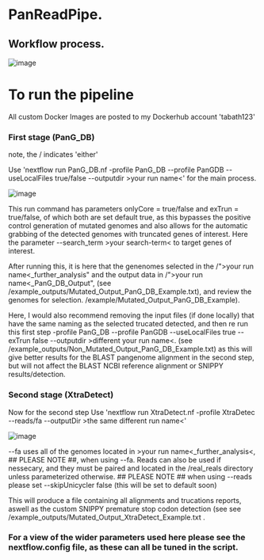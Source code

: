 # PanReadPipe.

## Workflow process.

![image](https://github.com/user-attachments/assets/1f246edd-45b2-410e-a6c2-4bad5ebb0c97)

# To run the pipeline

All custom Docker Images are posted to my Dockerhub account 'tabath123'

### First stage (PanG_DB)

note, the / indicates 'either'

Use 'nextflow run PanG_DB.nf -profile PanG_DB --profile PanGDB --useLocalFiles true/false --outputdir >your run name<' for the main process.

![image](https://github.com/user-attachments/assets/e456019f-51cb-48dd-a387-53d23de4a6b1)

This run command has parameters onlyCore = true/false and exTrun = true/false, of which both are set default true, as this bypasses the positive control generation of mutated genomes and also allows for the automatic grabbing of the detected genomes with truncated genes of interest. Here the parameter --search_term >your search-term< to target genes of interest. 

After running this, it is here that the genenomes selected in the /">your run name<_further_analysis" and the output data in /">your run name<_PanG_DB_Output", (see /example_outputs/Mutated_Output_PanG_DB_Example.txt), and review the genomes for selection. /example/Mutated_Output_PanG_DB_Example). 

Here, I would also recommend removing the input files (if done locally) that have the same naming as the selected trucated detected, and then re run this first step -profile PanG_DB --profile PanGDB --useLocalFiles true --exTrun false --outputdir >different your run name<. (see /example_outputs/Non_Mutated_Output_PanG_DB_Example.txt) as this will give better results for the BLAST pangenome alignment in the second step, but will not affect the BLAST NCBI reference alignment or SNIPPY results/detection. 

### Second stage (XtraDetect) 

Now for the second step Use 'nextflow run XtraDetect.nf -profile XtraDetec --reads/fa --outputDir >the same different run name<' 

![image](https://github.com/user-attachments/assets/a7f84e63-495a-4b3f-bf76-a3ca9d35bb24)

--fa uses all of the genomes located in >your run name<_further_analysis<, ## PLEASE NOTE ##, when using --fa. Reads can also be used if nessecary, and they must be paired and located in the /real_reals directory unless parameterized otherwise. ## PLEASE NOTE ## when using --reads please set --skipUnicycler false (this will be set to default soon)

This will produce a file containing all alignments and trucations reports, aswell as the custom SNIPPY premature stop codon detection (see see /example_outputs/Mutated_Output_XtraDetect_Example.txt .

### For a view of the wider parameters used here please see the nextflow.config file, as these can all be tuned in the script. 
